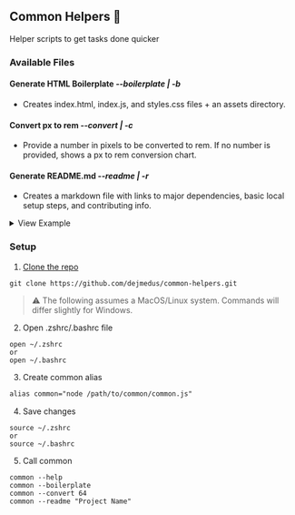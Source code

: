 ## Common Helpers 🐜

Helper scripts to get tasks done quicker

### Available Files

#### Generate HTML Boilerplate *--boilerplate | -b*

- Creates index.html, index.js, and styles.css files + an assets directory.

#### Convert px to rem *--convert | -c*

- Provide a number in pixels to be converted to rem. If no number is provided, shows a px to rem conversion chart.

#### Generate README.md *--readme | -r*

- Creates a markdown file with links to major dependencies, basic local setup steps, and contributing info.
  
<details>
<summary>View Example</summary>
<img width="613" alt="generated-readme-example" src="https://user-images.githubusercontent.com/59973863/221714684-50537836-9cb0-4359-8b3a-74256da58f47.png">
</details>

### Setup

1. [Clone the repo](https://docs.github.com/en/repositories/creating-and-managing-repositories/cloning-a-repository?tool=webui)
   
```shell
git clone https://github.com/dejmedus/common-helpers.git
```
> ⚠️ The following assumes a MacOS/Linux system. Commands will differ slightly for Windows.

2. Open .zshrc/.bashrc file

```shell
open ~/.zshrc
or
open ~/.bashrc
```

3. Create common alias

```txt
alias common="node /path/to/common/common.js"
```

4. Save changes

```shell
source ~/.zshrc
or
source ~/.bashrc
```

5. Call common

```shell
common --help
common --boilerplate
common --convert 64
common --readme "Project Name"
```
